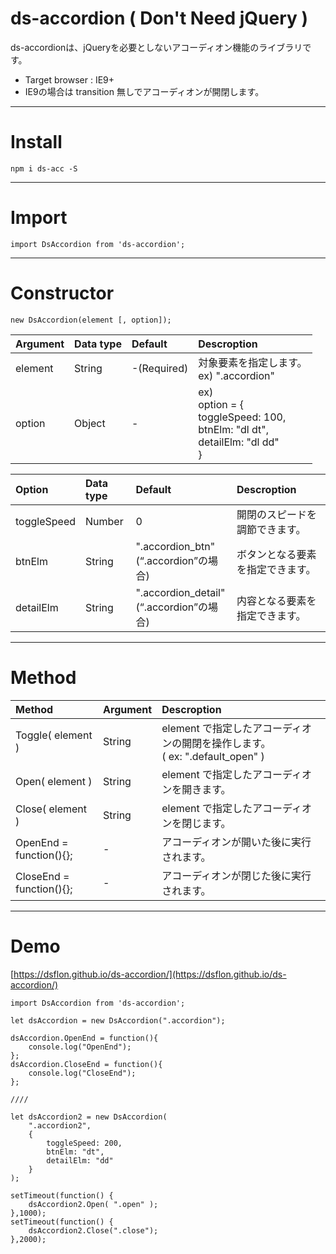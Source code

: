# ds-accordion ( Don't Need jQuery )


ds-accordionは、jQueryを必要としないアコーディオン機能のライブラリです。
- Target browser : IE9+
- IE9の場合は transition 無しでアコーディオンが開閉します。

___

# Install

```
npm i ds-acc -S
```

___

# Import

```
import DsAccordion from 'ds-accordion';
```

___

# Constructor

```
new DsAccordion(element [, option]);
```
|Argument|Data type|Default|Descroption|
|:-------|:--------|:------|:----------|
|element|String|-(Required)|対象要素を指定します。<br>ex) ".accordion"|
|option|Object|-|ex)<br> option = {<br> toggleSpeed: 100,<br> btnElm: "dl dt",<br> detailElm: "dl dd"<br>}|

|Option|Data type|Default|Descroption|
|:-------|:--------|:------|:----------|
|toggleSpeed|Number|0|開閉のスピードを調節できます。|
|btnElm|String|".accordion_btn"<br>(“.accordion”の場合)|ボタンとなる要素を指定できます。|
|detailElm|String|".accordion_detail"<br>(“.accordion”の場合)|内容となる要素を指定できます。|

___

# Method

|Method|Argument|Descroption|
|:-------|:--------|:------|
|Toggle( element )|String|element で指定したアコーディオンの開閉を操作します。<br>( ex: ".default_open" )|
|Open( element )|String|element で指定したアコーディオンを開きます。|
|Close( element )|String|element で指定したアコーディオンを閉じます。|
|OpenEnd = function(){};|-|アコーディオンが開いた後に実行されます。|
|CloseEnd = function(){};|-|アコーディオンが閉じた後に実行されます。|

___

# Demo

[https://dsflon.github.io/ds-accordion/](https://dsflon.github.io/ds-accordion/)

```
import DsAccordion from 'ds-accordion';

let dsAccordion = new DsAccordion(".accordion");

dsAccordion.OpenEnd = function(){
    console.log("OpenEnd");
};
dsAccordion.CloseEnd = function(){
    console.log("CloseEnd");
};

////

let dsAccordion2 = new DsAccordion(
	".accordion2",
	{
		toggleSpeed: 200,
		btnElm: "dt",
		detailElm: "dd"
	}
);

setTimeout(function() {
    dsAccordion2.Open( ".open" );
},1000);
setTimeout(function() {
    dsAccordion2.Close(".close");
},2000);
```

